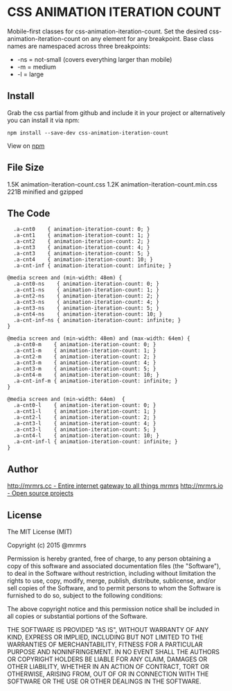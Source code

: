 # CSS ANIMATION ITERATION COUNT

  Mobile-first classes for css-animation-iteration-count.
  Set the desired css-animation-iteration-count on any element for any breakpoint.
  Base class names are namespaced across three breakpoints:

*  -ns = not-small (covers everything larger than mobile)
*  -m  = medium
*  -l  = large

## Install
Grab the css partial from github and include it in your project or alternatively
you can install it via npm:
```
npm install --save-dev css-animation-iteration-count
```
View on [npm](https://www.npmjs.org/package/css-animation-iteration-count)


## File Size

1.5K animation-iteration-count.css
1.2K animation-iteration-count.min.css
221B minified and gzipped

## The Code
```
  .a-cnt0    { animation-iteration-count: 0; }
  .a-cnt1    { animation-iteration-count: 1; }
  .a-cnt2    { animation-iteration-count: 2; }
  .a-cnt3    { animation-iteration-count: 4; }
  .a-cnt3    { animation-iteration-count: 5; }
  .a-cnt4    { animation-iteration-count: 10; }
  .a-cnt-inf { animation-iteration-count: infinite; }

@media screen and (min-width: 48em) {
  .a-cnt0-ns    { animation-iteration-count: 0; }
  .a-cnt1-ns    { animation-iteration-count: 1; }
  .a-cnt2-ns    { animation-iteration-count: 2; }
  .a-cnt3-ns    { animation-iteration-count: 4; }
  .a-cnt3-ns    { animation-iteration-count: 5; }
  .a-cnt4-ns    { animation-iteration-count: 10; }
  .a-cnt-inf-ns { animation-iteration-count: infinite; }
}

@media screen and (min-width: 48em) and (max-width: 64em) {
  .a-cnt0-m    { animation-iteration-count: 0; }
  .a-cnt1-m    { animation-iteration-count: 1; }
  .a-cnt2-m    { animation-iteration-count: 2; }
  .a-cnt3-m    { animation-iteration-count: 4; }
  .a-cnt3-m    { animation-iteration-count: 5; }
  .a-cnt4-m    { animation-iteration-count: 10; }
  .a-cnt-inf-m { animation-iteration-count: infinite; }
}

@media screen and (min-width: 64em)  {
  .a-cnt0-l    { animation-iteration-count: 0; }
  .a-cnt1-l    { animation-iteration-count: 1; }
  .a-cnt2-l    { animation-iteration-count: 2; }
  .a-cnt3-l    { animation-iteration-count: 4; }
  .a-cnt3-l    { animation-iteration-count: 5; }
  .a-cnt4-l    { animation-iteration-count: 10; }
  .a-cnt-inf-l { animation-iteration-count: infinite; }
}

```

## Author

[http://mrmrs.cc - Entire internet gateway to all things mrmrs](http://mrmrs.cc)
[http://mrmrs.io - Open source projects](http://mrmrs.io)

## License

The MIT License (MIT)

Copyright (c) 2015 @mrmrs

Permission is hereby granted, free of charge, to any person obtaining a copy
of this software and associated documentation files (the "Software"), to deal
in the Software without restriction, including without limitation the rights
to use, copy, modify, merge, publish, distribute, sublicense, and/or sell
copies of the Software, and to permit persons to whom the Software is
furnished to do so, subject to the following conditions:

The above copyright notice and this permission notice shall be included in
all copies or substantial portions of the Software.

THE SOFTWARE IS PROVIDED "AS IS", WITHOUT WARRANTY OF ANY KIND, EXPRESS OR
IMPLIED, INCLUDING BUT NOT LIMITED TO THE WARRANTIES OF MERCHANTABILITY,
FITNESS FOR A PARTICULAR PURPOSE AND NONINFRINGEMENT. IN NO EVENT SHALL THE
AUTHORS OR COPYRIGHT HOLDERS BE LIABLE FOR ANY CLAIM, DAMAGES OR OTHER
LIABILITY, WHETHER IN AN ACTION OF CONTRACT, TORT OR OTHERWISE, ARISING FROM,
OUT OF OR IN CONNECTION WITH THE SOFTWARE OR THE USE OR OTHER DEALINGS IN
THE SOFTWARE.

